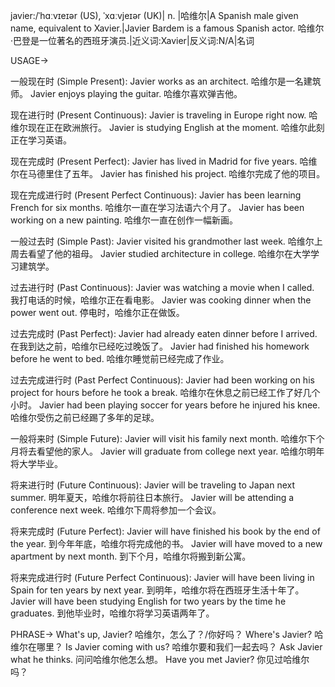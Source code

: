 javier:/ˈhɑːvɪeɪər (US), ˈxɑːvjeɪər (UK)| n. |哈维尔|A Spanish male given name, equivalent to Xavier.|Javier Bardem is a famous Spanish actor. 哈维尔·巴登是一位著名的西班牙演员.|近义词:Xavier|反义词:N/A|名词


USAGE->

一般现在时 (Simple Present):
Javier works as an architect. 哈维尔是一名建筑师。
Javier enjoys playing the guitar. 哈维尔喜欢弹吉他。

现在进行时 (Present Continuous):
Javier is traveling in Europe right now. 哈维尔现在正在欧洲旅行。
Javier is studying English at the moment. 哈维尔此刻正在学习英语。

现在完成时 (Present Perfect):
Javier has lived in Madrid for five years. 哈维尔在马德里住了五年。
Javier has finished his project. 哈维尔完成了他的项目。

现在完成进行时 (Present Perfect Continuous):
Javier has been learning French for six months. 哈维尔一直在学习法语六个月了。
Javier has been working on a new painting. 哈维尔一直在创作一幅新画。

一般过去时 (Simple Past):
Javier visited his grandmother last week. 哈维尔上周去看望了他的祖母。
Javier studied architecture in college. 哈维尔在大学学习建筑学。

过去进行时 (Past Continuous):
Javier was watching a movie when I called. 我打电话的时候，哈维尔正在看电影。
Javier was cooking dinner when the power went out. 停电时，哈维尔正在做饭。

过去完成时 (Past Perfect):
Javier had already eaten dinner before I arrived. 在我到达之前，哈维尔已经吃过晚饭了。
Javier had finished his homework before he went to bed. 哈维尔睡觉前已经完成了作业。

过去完成进行时 (Past Perfect Continuous):
Javier had been working on his project for hours before he took a break. 哈维尔在休息之前已经工作了好几个小时。
Javier had been playing soccer for years before he injured his knee. 哈维尔受伤之前已经踢了多年的足球。

一般将来时 (Simple Future):
Javier will visit his family next month. 哈维尔下个月将去看望他的家人。
Javier will graduate from college next year. 哈维尔明年将大学毕业。

将来进行时 (Future Continuous):
Javier will be traveling to Japan next summer. 明年夏天，哈维尔将前往日本旅行。
Javier will be attending a conference next week. 哈维尔下周将参加一个会议。

将来完成时 (Future Perfect):
Javier will have finished his book by the end of the year. 到今年年底，哈维尔将完成他的书。
Javier will have moved to a new apartment by next month. 到下个月，哈维尔将搬到新公寓。

将来完成进行时 (Future Perfect Continuous):
Javier will have been living in Spain for ten years by next year. 到明年，哈维尔将在西班牙生活十年了。
Javier will have been studying English for two years by the time he graduates. 到他毕业时，哈维尔将学习英语两年了。


PHRASE->
What's up, Javier?  哈维尔，怎么了？/你好吗？
Where's Javier? 哈维尔在哪里？
Is Javier coming with us? 哈维尔要和我们一起去吗？
Ask Javier what he thinks. 问问哈维尔他怎么想。
Have you met Javier? 你见过哈维尔吗？

